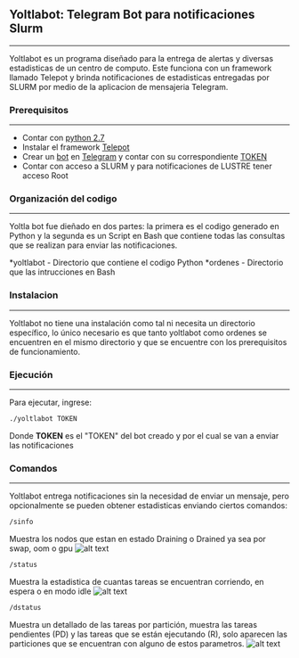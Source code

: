 ## Yoltlabot: Telegram Bot para notificaciones Slurm
---
Yoltlabot es un programa diseñado para la entrega de alertas y diversas estadisticas de un centro de computo. Este funciona con un framework llamado Telepot y brinda notificaciones de estadisticas entregadas por SLURM por medio de la aplicacion de mensajeria Telegram.

### Prerequisitos
---
* Contar con [python 2.7](https://www.python.org/)
* Instalar el framework [Telepot](https://github.com/nickoala/telepot)
* Crear un [bot](https://core.telegram.org/bots) en [Telegram](https://telegram.org/) y contar con su correspondiente [TOKEN](https://core.telegram.org/bots)
* Contar con acceso a SLURM y para notificaciones de LUSTRE tener acceso Root

### Organización del codigo
---
Yoltla bot fue dieñado en dos partes: la primera es el codigo generado en Python y la segunda es un Script en Bash que contiene todas las consultas que se realizan para enviar las notificaciones.

*yoltlabot - Directorio que contiene el codigo Python
*ordenes - Directorio que las intrucciones en Bash

### Instalacion
---
Yoltlabot no tiene una instalación como tal ni necesita un directorio específico, lo único necesario es que tanto yoltlabot como ordenes se encuentren en el mismo directorio y que se encuentre con los prerequisitos de funcionamiento.

### Ejecución
---
Para ejecutar, ingrese:
```bash
./yoltlabot TOKEN
```
Donde **TOKEN** es el "TOKEN" del bot creado y por el cual se van a enviar las notificaciones
### Comandos
---
Yoltlabot entrega notificaciones sin la necesidad de enviar un mensaje, pero opcionalmente se pueden obtener estadisticas enviando ciertos comandos:

```bash
/sinfo
```
Muestra los nodos que estan en estado Draining o Drained ya sea por swap, oom o gpu
![alt text](img/sinfo.png "/sinfo")
```bash
/status
```
Muestra la estadistica de cuantas tareas se encuentran corriendo, en espera o en modo idle
![alt text](img/status.png "/status")
```bash
/dstatus
```
Muestra un detallado de las tareas por partición, muestra las tareas pendientes (PD) y las tareas que se están ejecutando (R), solo aparecen las particiones que se encuentran con alguno de estos parametros.
![alt text](img/dstatus.png "/dstatus")
